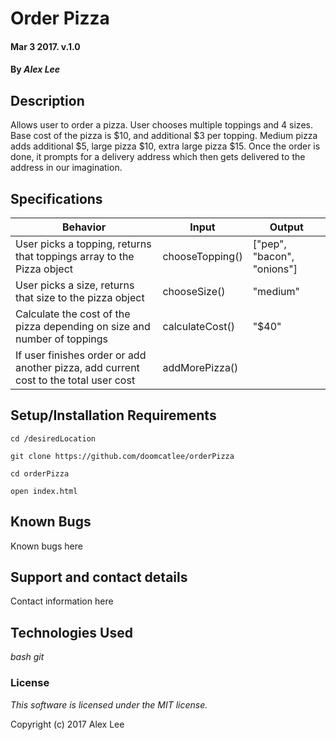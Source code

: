 
# Order Pizza

#### Mar 3 2017. v.1.0

#### By _Alex Lee_

## Description

Allows user to order a pizza. User chooses multiple toppings and 4 sizes. Base cost of the pizza is $10, and additional $3 per topping. Medium pizza adds additional $5, large pizza $10, extra large pizza $15. Once the order is done, it prompts for a delivery address which then gets delivered to the address in our imagination.

## Specifications

Behavior|Input|Output
--|--|--
User picks a topping, returns that toppings array to the Pizza object| chooseTopping() | ["pep", "bacon", "onions"]
User picks a size, returns that size to the pizza object | chooseSize() | "medium"
Calculate the cost of the pizza depending on size and number of toppings | calculateCost()|"$40"
If user finishes order or add another pizza, add current cost to the total user cost| addMorePizza()|





## Setup/Installation Requirements
```
cd /desiredLocation
```
```
git clone https://github.com/doomcatlee/orderPizza
```
```
cd orderPizza
```
```
open index.html
```

## Known Bugs

Known bugs here

## Support and contact details

Contact information here

## Technologies Used

_bash_
_git_

### License

*This software is licensed under the MIT license.*

Copyright (c) 2017 Alex Lee
